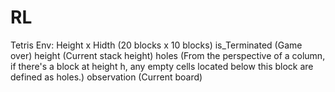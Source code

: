 # RL
Tetris Env:
Height x Hidth (20 blocks x 10 blocks)
is_Terminated (Game over)
height (Current stack height)
holes (From the perspective of a column, if there's a block at height 
h, any empty cells located below this block are defined as holes.)
observation (Current board)
